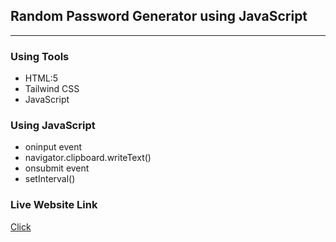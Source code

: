 ## Random Password Generator using JavaScript

---

### Using Tools

- HTML:5
- Tailwind CSS
- JavaScript

### Using JavaScript

- oninput event
- navigator.clipboard.writeText()
- onsubmit event
- setInterval()

### Live Website Link

<a href=''>Click</a>
